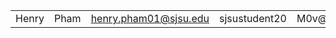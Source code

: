 |   |   |   |   |   |   |   |
|---|---|---|---|---|---|---|
|Henry|Pham|henry.pham01@sjsu.edu|sjsustudent20|M0v@bl3M@yb3L0@th3|hephamfa24|henryphamfa24|
